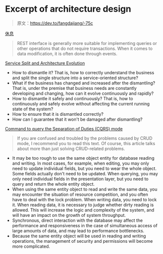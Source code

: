 # Excerpt of architecture design

> 原文：<https://dev.to/fangdajiang/-75c>

[休息](http://skaka.me/blog/2016/08/25/springcloud4/)

> REST interface is generally more suitable for implementing queries or other operations that do not require transactions. When it comes to data modification, it is often done through events.

[Service Split and Architecture Evolution](http://www.infoq.com/cn/articles/service-split-and-architecture-evolution)

*   How to dismantle it? That is, how to correctly understand the business and split the single structure into a service-oriented structure?
*   What if the business has changed and increased after the dismantling? That is, under the premise that business needs are constantly developing and changing, how can it evolve continuously and rapidly?
*   How to dismantle it safely and continuously? That is, how to continuously and safely evolve without affecting the current running state of the system?
*   How to ensure that it is dismantled correctly?
*   How can I guarantee that it won't be damaged after dismantling?

[Command to query the Separation of Duties (CQRS) mode](http://www.cnblogs.com/yangecnu/p/Introduction-CQRS.html)

> If you are confused and troubled by the problems caused by CRUD mode, I recommend you to read this text. Of course, this article talks about more than just solving CRUD-related problems.

*   It may be too rough to use the same object entity for database reading and writing. In most cases, for example, when editing, you may only need to update individual fields, but you need to wear the whole object. Some fields actually don't need to be updated. When querying, you may only need individual fields in the presentation layer, but you need to query and return the whole entity object.
*   When using the same entity object to read and write the same data, you may encounter the situation of resource competition, and you often have to deal with the lock problem. When writing data, you need to lock it. When reading data, it is necessary to judge whether dirty reading is allowed. This will increase the logic and complexity of the system, and will have an impact on the growth of system throughput.
*   Synchronous, direct interaction with the database may affect the performance and responsiveness in the case of simultaneous access of large amounts of data, and may lead to performance bottlenecks.
*   Because the same entity object will be used in reading and writing operations, the management of security and permissions will become more complicated.
